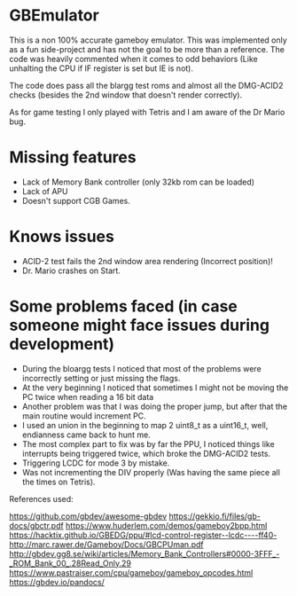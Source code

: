 # GBEmulator

This is a non 100% accurate gameboy emulator.
This was implemented only as a fun side-project and has not the goal to be more than a reference.
The code was heavily commented when it comes to odd behaviors (Like unhalting the CPU if IF register is set but IE is not).

The code does pass all the blargg test roms and almost all the DMG-ACID2 checks (besides the 2nd window that doesn't render correctly).

As for game testing I only played with Tetris and I am aware of the Dr Mario bug.

# Missing features
 - Lack of Memory Bank controller (only 32kb rom can be loaded)
 - Lack of APU
 - Doesn't support CGB Games.

# Knows issues
 - ACID-2 test fails the 2nd window area rendering (Incorrect position)!
 - Dr. Mario crashes on Start.

# Some problems faced (in case someone might face issues during development)
 - During the bloargg tests I noticed that most of the problems were incorrectly setting or just missing the flags.
 - At the very beginning I noticed that sometimes I might not be moving the PC twice when reading a 16 bit data 
 - Another problem was that I was doing the proper jump, but after that the main routine would increment PC.
 - I used an union in the beginning to map 2 uint8_t as a uint16_t, well, endianness came back to hunt me.
 - The most complex part to fix was by far the PPU, I noticed things like interrupts being triggered twice, which broke the DMG-ACID2 tests.
 - Triggering LCDC for mode 3 by mistake.
 - Was not incrementing the DIV properly (Was having the same piece all the times on Tetris).

References used:

https://github.com/gbdev/awesome-gbdev
https://gekkio.fi/files/gb-docs/gbctr.pdf
https://www.huderlem.com/demos/gameboy2bpp.html
https://hacktix.github.io/GBEDG/ppu/#lcd-control-register--lcdc----ff40-
http://marc.rawer.de/Gameboy/Docs/GBCPUman.pdf
http://gbdev.gg8.se/wiki/articles/Memory_Bank_Controllers#0000-3FFF_-_ROM_Bank_00_.28Read_Only.29
https://www.pastraiser.com/cpu/gameboy/gameboy_opcodes.html
https://gbdev.io/pandocs/